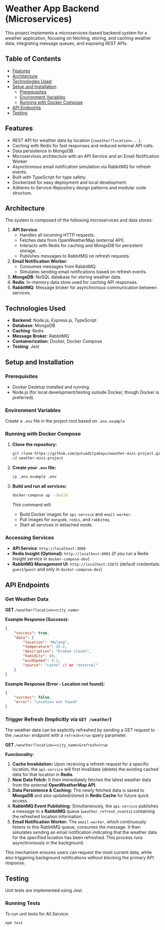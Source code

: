 # Weather App Backend (Microservices)

This project implements a microservices-based backend system for a weather application, focusing on fetching, storing, and caching weather data, integrating message queues, and exposing REST APIs.

## Table of Contents

- [Features](#features)
- [Architecture](#architecture)
- [Technologies Used](#technologies-used)
- [Setup and Installation](#setup-and-installation)
  - [Prerequisites](#prerequisites)
  - [Environment Variables](#environment-variables)
  - [Running with Docker Compose](#running-with-docker-compose)
- [API Endpoints](#api-endpoints)
- [Testing](#testing)

## Features

- REST API for weather data by location (`/weather?location=...`).
- Caching with Redis for fast responses and reduced external API calls.
- Data persistence in MongoDB.
- Microservices architecture with an API Service and an Email Notification Worker
- Asynchronous email notification simulation via RabbitMQ for refresh events.
- Built with TypeScript for type safety.
- Dockerized for easy deployment and local development.
- Adheres to Service-Repository design patterns and modular code structure.

## Architecture

The system is composed of the following microservices and data stores:

1.  **API Service**:
    * Handles all incoming HTTP requests.
    * Fetches data from OpenWeatherMap (external API).
    * Interacts with Redis for caching and MongoDB for persistent storage.
    * Publishes messages to RabbitMQ on refresh requests.
2.  **Email Notification Worker**:
    * Consumes messages from RabbitMQ.
    * Simulates sending email notifications based on refresh events.
3.  **MongoDB**: NoSQL database for storing weather data.
4.  **Redis**: In-memory data store used for caching API responses.
5.  **RabbitMQ**: Message broker for asynchronous communication between services.

## Technologies Used

* **Backend**: Node.js, Express.js, TypeScript
* **Database**: MongoDB
* **Caching**: Redis
* **Message Broker**: RabbitMQ
* **Containerization**: Docker, Docker Compose
* **Testing**: Jest

## Setup and Installation

### Prerequisites

* Docker Desktop installed and running.
* Node.js (for local development/testing outside Docker, though Docker is preferred).

### Environment Variables

Create a `.env` file in the project root based on `.env.example`

### Running with Docker Compose

1.  **Clone the repository:**

    ```bash
    git clone https://github.com/putuadityabayu/weather-mini-project.git
    cd weather-mini-project
    ```

2.  **Create your `.env` file:**

    ```bash
    cp .env.example .env
    ```

3.  **Build and run all services:**

    ```bash
    docker-compose up --build
    ```
    
    This command will:
    * Build Docker images for `api-service` and `email-worker`.
    * Pull images for `mongodb`, `redis`, and `rabbitmq`.
    * Start all services in detached mode.

### Accessing Services

* **API Service**: `http://localhost:3000`
* **Redis Insight (Optional)**: `http://localhost:8081` (if you run a Redis Insight service in `docker-compose-dev`)
* **RabbitMQ Management UI**: `http://localhost:15672` (default credentials: `guest`/`guest` and only in `docker-compose-dev`)

## API Endpoints

### Get Weather Data

**GET** `/weather?location=<city_name>`

**Example Response (Success):**

```json
{
    "success": true,
    "data": {
        "location": "Malang",
        "temperature": 20.2,
        "description": "broken clouds",
        "humidity": 80,
        "windSpeed": 4.1,
        "source": "cache" // or "external"
    }
}
```

**Example Response (Error - Location not found):**

```json
{
    "success": false,
    "error": "Location not found"
}
```

### Trigger Refresh (Implicitly via `GET /weather`)

The weather data can be explicitly refreshed by sending a GET request to the `/weather` endpoint with a `refresh=true` query parameter.

**GET** `/weather?location=<city_name>&refresh=true`

**Functionality:**

1.  **Cache Invalidation:** Upon receiving a refresh request for a specific location, the `api-service` will first invalidate (delete) the existing cached data for that location in **Redis**.
2.  **New Data Fetch:** It then immediately fetches the latest weather data from the external **OpenWeatherMap API**.
3.  **Data Persistence & Caching:** The newly fetched data is saved to **MongoDB** and also updated/stored in **Redis Cache** for future quick access.
4.  **RabbitMQ Event Publishing:** Simultaneously, the `api-service` publishes a message to a **RabbitMQ** queue (`weather_refresh_events`) containing the refreshed location information.
5.  **Email Notification Worker:** The `email-worker`, which continuously listens to this RabbitMQ queue, consumes the message. It then simulates sending an email notification indicating that the weather data for the specified location has been refreshed. This process runs asynchronously in the background.

This mechanism ensures users can request the most current data, while also triggering background notifications without blocking the primary API response.

## Testing
Unit tests are implemented using Jest.

### Running Tests

To run unit tests for All Service:
```bash
npm test
```